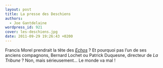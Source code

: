 ```yaml
---
layout: post
title: La presse des Deschiens
authors:
  - Joe Gantdelaine
wordpress_id: 921
cover: les-deschiens.jpg
date: 2011-09-29 19:26:43 +0200
---
```


Francis Morel prendrait la tête des
[_Echos_](http://www.lemonde.fr/actualite-medias/article/2011/09/29/francis-morel-devrait-remplacer-nicolas-beytout-a-la-tete-des-echos_1580130_3236.html#ens_id=1244166) ?
Et pourquoi pas l’un de ses anciens compagnons, Bernard Lochet ou Patrick
Duquesne, directeur de *La Tribune* ? Non, mais sérieusement… Le monde va mal !
